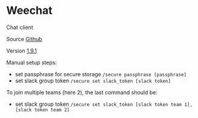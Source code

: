 # Weechat

Chat client

Source [Github](https://github.com/weechat/weechat)

Version [1.9.1](https://github.com/weechat/weechat/releases/tag/v1.9.1)

Manual setup steps:
- set passphrase for secure storage `/secure passphrase [passphrase]`
- set slack group token `/secure set slack_token [slack token]`

To join multiple teams (here 2), the last command should be:
- set slack group token `/secure set slack_token [slack token team 1],[slack token team 2]`
